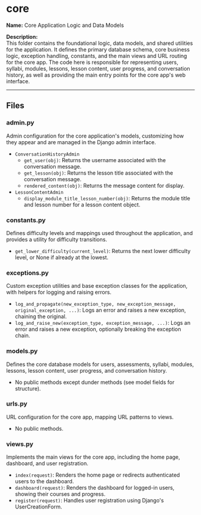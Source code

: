 # core

**Name:** Core Application Logic and Data Models

**Description:**  
This folder contains the foundational logic, data models, and shared utilities for the application. It defines the primary database schema, core business logic, exception handling, constants, and the main views and URL routing for the core app. The code here is responsible for representing users, syllabi, modules, lessons, lesson content, user progress, and conversation history, as well as providing the main entry points for the core app's web interface.

---

## Files

### admin.py

Admin configuration for the core application's models, customizing how they appear and are managed in the Django admin interface.

- `ConversationHistoryAdmin`
  - `get_user(obj)`: Returns the username associated with the conversation message.
  - `get_lesson(obj)`: Returns the lesson title associated with the conversation message.
  - `rendered_content(obj)`: Returns the message content for display.
- `LessonContentAdmin`
  - `display_module_title_lesson_number(obj)`: Returns the module title and lesson number for a lesson content object.

### constants.py

Defines difficulty levels and mappings used throughout the application, and provides a utility for difficulty transitions.

- `get_lower_difficulty(current_level)`: Returns the next lower difficulty level, or None if already at the lowest.

### exceptions.py

Custom exception utilities and base exception classes for the application, with helpers for logging and raising errors.

- `log_and_propagate(new_exception_type, new_exception_message, original_exception, ...)`: Logs an error and raises a new exception, chaining the original.
- `log_and_raise_new(exception_type, exception_message, ...)`: Logs an error and raises a new exception, optionally breaking the exception chain.

### models.py

Defines the core database models for users, assessments, syllabi, modules, lessons, lesson content, user progress, and conversation history.

- No public methods except dunder methods (see model fields for structure).

### urls.py

URL configuration for the core app, mapping URL patterns to views.

- No public methods.

### views.py

Implements the main views for the core app, including the home page, dashboard, and user registration.

- `index(request)`: Renders the home page or redirects authenticated users to the dashboard.
- `dashboard(request)`: Renders the dashboard for logged-in users, showing their courses and progress.
- `register(request)`: Handles user registration using Django's UserCreationForm.
